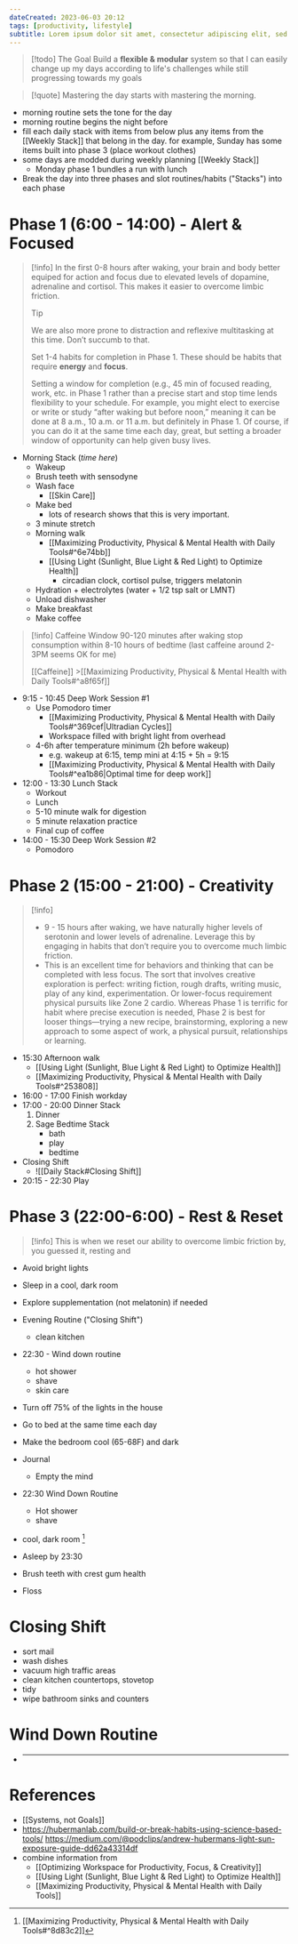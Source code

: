 ```yaml
---
dateCreated: 2023-06-03 20:12
tags: [productivity, lifestyle]
subtitle: Lorem ipsum dolor sit amet, consectetur adipiscing elit, sed do eiusmod tempor incididunt ut labore et dolore magna aliqua.
---
```


> [!todo] The Goal
> Build a **flexible & modular** system so that I can easily change up my days according to life's challenges while still progressing towards my goals

> [!quote]
> Mastering the day starts with mastering the morning.

- morning routine sets the tone for the day
- morning routine begins the night before
- fill each daily stack with items from below plus any items from the [[Weekly Stack]] that belong in the day. for example, Sunday has some items built into phase 3 (place workout clothes)
- some days are modded during weekly planning [[Weekly Stack]]
  - Monday phase 1 bundles a run with lunch
- Break the day into three phases and slot routines/habits ("Stacks") into each phase

# Phase 1 (6:00 - 14:00) - Alert & Focused

> [!info]
> In the first 0-8 hours after waking, your brain and body better equiped for action and focus due to elevated levels of dopamine, adrenaline and cortisol. This makes it easier to overcome limbic friction.
>
> > [!tip]
> > We are also more prone to distraction and reflexive multitasking at this time. Don’t succumb to that.
>
> Set 1-4 habits for completion in Phase 1. These should be habits that require **energy** and **focus**.
>
> Setting a window for completion (e.g., 45 min of focused reading, work, etc. in Phase 1 rather than a precise start and stop time lends flexibility to your schedule. For example, you might elect to exercise or write or study “after waking but before noon,” meaning it can be done at 8 a.m., 10 a.m. or 11 a.m. but definitely in Phase 1. Of course, if you can do it at the same time each day, great, but setting a broader window of opportunity can help given busy lives.

- Morning Stack (_time here_)
  - Wakeup
  - Brush teeth with sensodyne
  - Wash face
    - [[Skin Care]]
  - Make bed
    - lots of research shows that this is very important.
  - 3 minute stretch
  - Morning walk
    - [[Maximizing Productivity, Physical & Mental Health with Daily Tools#^6e74bb]]
    - [[Using Light (Sunlight, Blue Light & Red Light) to Optimize Health]]
      - circadian clock, cortisol pulse, triggers melatonin
  - Hydration + electrolytes (water + 1/2 tsp salt or LMNT)
  - Unload dishwasher
  - Make breakfast
  - Make coffee

> [!info] Caffeine Window
> 90-120 minutes after waking
> stop consumption within 8-10 hours of bedtime (last caffeine around 2-3PM seems OK for me)
>
> [[Caffeine]] >[[Maximizing Productivity, Physical & Mental Health with Daily Tools#^a8f65f]]

- 9:15 - 10:45 Deep Work Session #1
  - Use Pomodoro timer
    - [[Maximizing Productivity, Physical & Mental Health with Daily Tools#^369cef|Ultradian Cycles]]
    - Workspace filled with bright light from overhead
  - 4-6h after temperature minimum (2h before wakeup)
    - e.g. wakeup at 6:15, temp mini at 4:15 + 5h = 9:15
    - [[Maximizing Productivity, Physical & Mental Health with Daily Tools#^ea1b86|Optimal time for deep work]]
- 12:00 - 13:30 Lunch Stack
  - Workout
  - Lunch
  - 5-10 minute walk for digestion
  - 5 minute relaxation practice
  - Final cup of coffee
- 14:00 - 15:30 Deep Work Session #2
  - Pomodoro

# Phase 2 (15:00 - 21:00) - Creativity

> [!info]
>
> - 9 - 15 hours after waking, we have naturally higher levels of serotonin and lower levels of adrenaline. Leverage this by engaging in habits that don’t require you to overcome much limbic friction.
> - This is an excellent time for behaviors and thinking that can be completed with less focus. The sort that involves creative exploration is perfect: writing fiction, rough drafts, writing music, play of any kind, experimentation. Or lower-focus requirement physical pursuits like Zone 2 cardio. Whereas Phase 1 is terrific for habit where precise execution is needed, Phase 2 is best for looser things—trying a new recipe, brainstorming, exploring a new approach to some aspect of work, a physical pursuit, relationships or learning.

- 15:30 Afternoon walk
  - [[Using Light (Sunlight, Blue Light & Red Light) to Optimize Health]]
  - [[Maximizing Productivity, Physical & Mental Health with Daily Tools#^253808]]
- 16:00 - 17:00 Finish workday
- 17:00 - 20:00 Dinner Stack
  1.  Dinner
  2.  Sage Bedtime Stack
      - bath
      - play
      - bedtime
- Closing Shift
  - ![[Daily Stack#Closing Shift]]
- 20:15 - 22:30 Play

# Phase 3 (22:00-6:00) - Rest & Reset

> [!info]
> This is when we reset our ability to overcome limbic friction by, you guessed it, resting and

- Avoid bright lights
- Sleep in a cool, dark room
- Explore supplementation (not melatonin) if needed
- Evening Routine ("Closing Shift")
  - clean kitchen
- 22:30 - Wind down routine
  - hot shower
  - shave
  - skin care
- Turn off 75% of the lights in the house
- Go to bed at the same time each day
- Make the bedroom cool (65-68F) and dark

- Journal
  - Empty the mind
- 22:30 Wind Down Routine
  - Hot shower
  - shave
- cool, dark room [^1]
- Asleep by 23:30

- Brush teeth with crest gum health
- Floss

# Closing Shift

- sort mail
- wash dishes
- vacuum high traffic areas
- clean kitchen countertops, stovetop
- tidy
- wipe bathroom sinks and counters

# Wind Down Routine

- ***

# References

- [[Systems, not Goals]]
- https://hubermanlab.com/build-or-break-habits-using-science-based-tools/
  https://medium.com/@podclips/andrew-hubermans-light-sun-exposure-guide-dd62a43314df
- combine information from
  - [[Optimizing Workspace for Productivity, Focus, & Creativity]]
  - [[Using Light (Sunlight, Blue Light & Red Light) to Optimize Health]]
  - [[Maximizing Productivity, Physical & Mental Health with Daily Tools]]

[^1]: [[Maximizing Productivity, Physical & Mental Health with Daily Tools#^8d83c2]]
